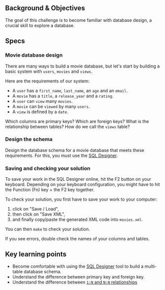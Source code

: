 
## Background & Objectives

The goal of this challenge is to become familiar with database design, a crucial skill to explore a database.

## Specs

### Movie database design

There are many ways to build a movie database, but let's start by building a basic system with `users`, `movies` and `views`.

Here are the requirements of our system:

- A `user` has a `first_name`, `last_name`, an `age` and an `email`.
- A `movie` has a `title`, a `release_year` and a `rating`.
- A `user` can `view` many `movies`.
- A `movie` can be `viewed` by many `users`.
- A `view` is defined by a `date`.

Which columns are primary keys? Which are foreign keys? What is the relationship between tables? How do we call the `views` table?

### Design the schema

Design the database schema for a movie database that meets these requirements.
For this, you must use the [SQL Designer](http://db.lewagon.com).

### Saving and checking your solution
To save your work in the SQL Designer online, hit the F2 button on your keyboard. Depending on your keyboard configuration, you might have to hit the Function (Fn) key + the F2 key together.

To check your solution, you first have to save your work to your computer:
1. click on "Save / Load",
2. then click on "Save XML",
3. and finally copy/paste the generated XML code into `movies.xml`.

You can then `make` to check your solution.

If you see errors, double check the names of your columns and tables.

## Key learning points

- Become comfortable with using the [SQL Designer](http://db.lewagon.com) tool to build a multi-table database schema.
- Understand the difference between primary key and foreign key.
- Understand the difference between [`1:N` and `N:N` relationships](https://en.wikipedia.org/wiki/Cardinality_(data_modeling))
